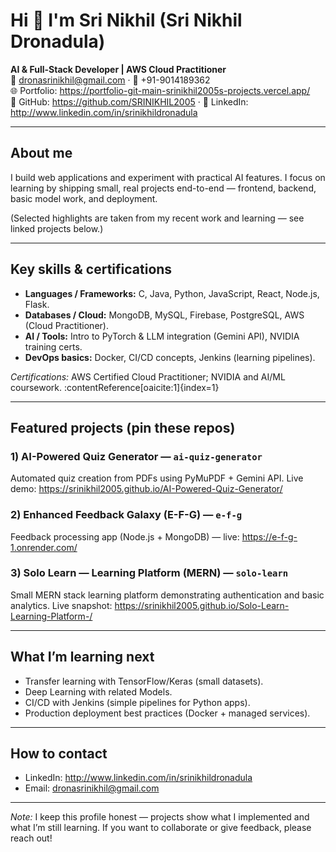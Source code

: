 # Hi 👋 I'm Sri Nikhil (Sri Nikhil Dronadula)

**AI & Full-Stack Developer | AWS Cloud Practitioner**  
📧 dronasrinikhil@gmail.com · 📱 +91-9014189362  
🌐 Portfolio: https://portfolio-git-main-srinikhil2005s-projects.vercel.app/  
🐙 GitHub: https://github.com/SRINIKHIL2005 · 
🔗 LinkedIn: http://www.linkedin.com/in/srinikhildronadula

---

## About me
I build web applications and experiment with practical AI features. I focus on learning by shipping small, real projects end-to-end — frontend, backend, basic model work, and deployment.

(Selected highlights are taken from my recent work and learning — see linked projects below.)  

---

## Key skills & certifications
- **Languages / Frameworks:** C, Java, Python, JavaScript, React, Node.js, Flask.  
- **Databases / Cloud:** MongoDB, MySQL, Firebase, PostgreSQL, AWS (Cloud Practitioner).  
- **AI / Tools:** Intro to PyTorch & LLM integration (Gemini API), NVIDIA training certs.  
- **DevOps basics:** Docker, CI/CD concepts, Jenkins (learning pipelines).  

*Certifications:* AWS Certified Cloud Practitioner; NVIDIA and AI/ML coursework. :contentReference[oaicite:1]{index=1}

---

## Featured projects (pin these repos)
### 1) **AI-Powered Quiz Generator** — `ai-quiz-generator`  
Automated quiz creation from PDFs using PyMuPDF + Gemini API. Live demo: https://srinikhil2005.github.io/AI-Powered-Quiz-Generator/  

### 2) **Enhanced Feedback Galaxy (E-F-G)** — `e-f-g`  
Feedback processing app (Node.js + MongoDB) — live: https://e-f-g-1.onrender.com/  

### 3) **Solo Learn — Learning Platform (MERN)** — `solo-learn`  
Small MERN stack learning platform demonstrating authentication and basic analytics. Live snapshot: https://srinikhil2005.github.io/Solo-Learn-Learning-Platform-/  

---

## What I’m learning next
- Transfer learning with TensorFlow/Keras (small datasets).
- Deep Learning with related Models.  
- CI/CD with Jenkins (simple pipelines for Python apps).  
- Production deployment best practices (Docker + managed services).

---

## How to contact
- LinkedIn: http://www.linkedin.com/in/srinikhildronadula  
- Email: dronasrinikhil@gmail.com

---

*Note:* I keep this profile honest — projects show what I implemented and what I’m still learning. If you want to collaborate or give feedback, please reach out!
